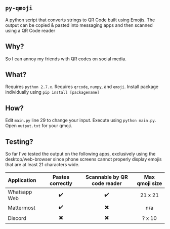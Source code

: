 ## `py-qmoji`
A python script that converts strings to QR Code built using Emojis. The output can be copied & pasted into messaging apps and then scanned using a QR Code reader

## Why? 
So I can annoy my friends with QR codes on social media.

## What?
Requires `python 2.7.x`.
Requires `qrcode`, `numpy`, and `emoji`.
Install package individually using `pip install [packagename]`

## How?
Edit `main.py` line 29 to change your input. Execute using `python main.py`. Open `output.txt` for your qmoji.

## Testing?
So far I've tested the output on the following apps, exclusively using the desktop/web-browser since phone screens cannot properly display emojis that are at least 21 characters wide.

| Application  | Pastes correctly | Scannable by QR code reader | Max qmoji size  |
| :--          | :---:            | :---:                       | :---:           |
| Whatsapp Web | ✔️               | ✔️                          | 21 x 21        |
| Mattermost   | ✔️               | ✖️                          | n/a             |
| Discord      | ✖️               | ✖️                          | ? x 10         |
